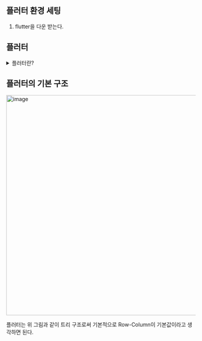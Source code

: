 ## 플러터 환경 세팅

1. flutter을 다운 받는다.


## 플러터

<details>

<summary>플러터란?</summary>

플러터란? 다트라는 프로그래밍 언어를 사용하여 앱을 만들 수 있게 해주는 프레임워크이다.

플러터의 장점: ios와 안드로이드 둘다 적용할 수 있는 장점이 있다.
            구글의 강력한 지원과 거대한 커뮤니티도 있어 문제에 대한 해결택도 빨리 찾아낼 수 있다.
            다른 앱 개발 도구보다 앱을 더 빠르게 만들 수 있도록 설계되어 있다.
            가장 큰 장점은 크로스 플랫폼을 지원한다. 플러터 코드를 쓰면 ios,안드로이드 윈도우 앱 등 앱을 동시에 만들 수 있다.
            코드를 변경하면 바뀐 UI를 실시간으로 확인할 수 있는 핫 리로드 기능이 있어 생산성을 향상시킨다.
            UI컴포넌트가 풍부하여 개발자는 아름다운 UI를 짧은 시간내에 만들 수 있다.
            처리가 무겁지만 화면이 매끄럽고 쾌적하게 움직인다.

            
단점: macOS컴퓨터를 사용해야 한다.
    메모리는 16GB이상이여야 한다.

분류 방법: 
1. 화면 레이아웃을 구성하기 위해 화면에 표시되는 위젯(텍스트)


2. 화면 레이아웃을 구성하지만 자신은 화면에 표시되지 않는 위젯(센터, 컬럼)


3. 버튼과 같이 모양 이외의 기능을 갖고 있는 위젯

어떤 동작을 시키기 위한 위젝도 있다 이러한 위젯이 화면 레이아웃을 구성하기 위한 위젯과 다른 점은 다트로 코드 로직을 쓸 수 있다는 점이다.

    기본 구성: 위젯(materrialApp, Cupertino)
        기본 분위기(안드로이드계열)   아이폰의 분위기(아이폰 계열)
    위젯의 4가지 유형: 글자, 아이콘, 이미지, 박스
    화면 레아이웃 설정: Scaffold(상중하로 나누어 주는 기본 위젯), 위젯 배치

## 실행화면

1. 아무값도 안넣었을때 

![image](https://github.com/user-attachments/assets/f09e8799-f22f-49c8-a448-1416d4e3366b)

---

2. 글자 넣기

![image](https://github.com/user-attachments/assets/2aaf215a-c700-4262-94c9-e52b314bba1a)

---

3. 이미지 넣을때

pubspec.yaml 안에 


        flutter:
            assets:
                - assets/

넣기

![image](https://github.com/user-attachments/assets/848c2a45-963d-472a-8eb2-caaf1bb07e70)

---

4. 박스를 넣을때 

![image](https://github.com/user-attachments/assets/a99573b9-a40e-4c63-bca3-f06a06fcf463)

---

5. 상 중 하 구분 할때 

![image](https://github.com/user-attachments/assets/afc94bb5-17a8-4348-9505-66057cda0f81)

---
</details>

## 플러터의 기본 구조 

<img width="716" height="586" alt="image" src="https://github.com/user-attachments/assets/4f4717dc-8012-4c00-b8ca-5a8e91d95bde" />

플러터는 위 그림과 같이 트리 구조로써 기본적으로 Row-Column이 기본값이라고 생각하면 된다.



